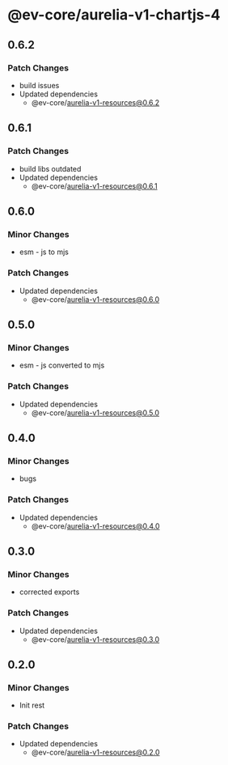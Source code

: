 # @ev-core/aurelia-v1-chartjs-4

## 0.6.2

### Patch Changes

- build issues
- Updated dependencies
  - @ev-core/aurelia-v1-resources@0.6.2

## 0.6.1

### Patch Changes

- build libs outdated
- Updated dependencies
  - @ev-core/aurelia-v1-resources@0.6.1

## 0.6.0

### Minor Changes

- esm - js to mjs

### Patch Changes

- Updated dependencies
  - @ev-core/aurelia-v1-resources@0.6.0

## 0.5.0

### Minor Changes

- esm - js converted to mjs

### Patch Changes

- Updated dependencies
  - @ev-core/aurelia-v1-resources@0.5.0

## 0.4.0

### Minor Changes

- bugs

### Patch Changes

- Updated dependencies
  - @ev-core/aurelia-v1-resources@0.4.0

## 0.3.0

### Minor Changes

- corrected exports

### Patch Changes

- Updated dependencies
  - @ev-core/aurelia-v1-resources@0.3.0

## 0.2.0

### Minor Changes

- Init rest

### Patch Changes

- Updated dependencies
  - @ev-core/aurelia-v1-resources@0.2.0
